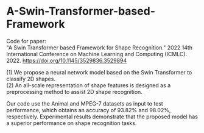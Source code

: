 # A-Swin-Transformer-based-Framework

Code for paper:       
"A Swin Transformer based Framework for Shape Recognition." 2022 14th International Conference on Machine Learning and Computing (ICMLC). 2022. https://doi.org/10.1145/3529836.3529894

(1) We propose a neural network model based on the Swin Transformer to classify 2D shapes.  
(2) An all-scale representation of shape features is designed as a preprocessing method to assist 2D shape recognition. 

Our code use the Animal and MPEG-7 datasets as input to test performance, which obtains an accuracy of 93.82% and 98.02%, respectively.
Experimental results demonstrate that the proposed model has a superior performance on shape recognition tasks.





